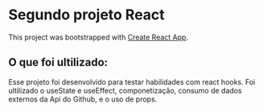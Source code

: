 # Segundo projeto React

This project was bootstrapped with [Create React App](https://github.com/facebook/create-react-app).

## O que foi ultilizado:

Esse projeto foi desenvolvido para testar habilidades com react hooks.
Foi ultilizado o useState e useEffect, componetização, consumo de dados externos da Api do Github, e o uso de props.
